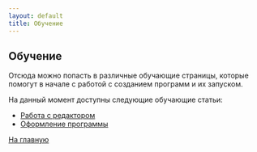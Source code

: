 ```yaml
---
layout: default
title: Обучение
---
```

<a name="top"></a>

## Обучение

Отсюда можно попасть в различные обучающие страницы, которые помогут в начале с работой с созданием программ и их запуском.

На данный момент доступны следующие обучающие статьи:

- [Работа с редактором][editor_tutorial]
- [Оформление программы][style_tutorial]

[На главную][index]

[editor_tutorial]: {{site.baseurl}}/tutorials/editor#top
[style_tutorial]: {{site.baseurl}}/tutorials/style#top

[index]: {{site.baseurl}}/index
[tutorials]: {{site.baseurl}}/tutorials#top
[drawio]: https://app.diagrams.net/?splash=0&libs=0&clibs=Uhttps://raw.githubusercontent.com/octo-gone/sync-execution/master/resources/base.drawio;Uhttps://raw.githubusercontent.com/octo-gone/sync-execution/master/resources/structure.drawio
[replit]: https://repl.it/@mr_zed/sync-execution#script.drawio